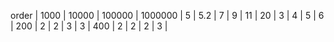 order | 1000 | 10000 | 100000 | 1000000 | 
5 | 5.2 | 7 | 9 | 11 | 
20 | 3 | 4 | 5 | 6 | 
200 | 2 | 2 | 3 | 3 | 
400 | 2 | 2 | 2 | 3 | 
